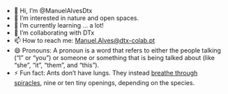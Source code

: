- 👋 Hi, I’m @ManuelAlvesDtx
- 👀 I’m interested in nature and open spaces.
- 🌱 I’m currently learning ... a lot!
- 💞️ I’m collaborating with DTx
- 📫 How to reach me: Manuel.Alves@dtx-colab.pt
- 😄 Pronouns: A pronoun is a word that refers to either the people talking (“I” or “you”) or someone or something that is being talked about (like “she”, “it”, “them”, and “this”).
- ⚡ Fun fact: Ants don’t have lungs. They instead <a href="https://www.sciencefocus.com/nature/how-do-ants-breathe/target=_blank">breathe through spiracles</a>, nine or ten tiny openings, depending on the species.

<!---
ManuelAlvesDtx/ManuelAlvesDtx is a ✨ special ✨ repository because its `README.md` (this file) appears on your GitHub profile.
You can click the Preview link to take a look at your changes.
--->
